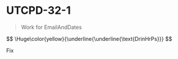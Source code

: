 # UTCPD-32-1

> Work for EmailAndDates

$$
\Huge\color{yellow}{\underline{\underline{\text{DrinHrPs}}}
$$


Fix